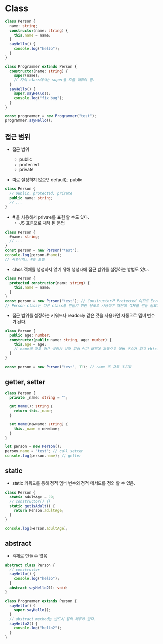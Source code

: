 # Class

```typescript
class Person {
  name: string;
  constructor(name: string) {
    this.name = name;
  }
  sayHello() {
    console.log("hello");
  }
}

class Programmer extends Person {
  constructor(name: string) {
    super(name);
    // 자식 class에서는 super를 호출 해줘야 함.
  }
  sayHello() {
    super.sayHello();
    console.log("fix bug");
  }
}

const programmer = new Programmer("test");
programmer.sayHello();
```

## 접근 범위

- 접근 범위

  - public
  - protected
  - private

- 따로 설정하지 않으면 default는 public

```typescript
class Person {
  // public, protected, private
  public name: string;
  // ...
}
```

- \# 을 사용해서 private를 표현 할 수도 있다.
  - JS 표준으로 채택 된 문법

```typescript
class Person {
  #name: string;
  // ...
}
const person = new Person("test");
console.log(person.#name);
// 사용시에도 #을 붙임
```

- class 객체를 생성하지 않기 위해 생성자에 접근 범위를 설정하는 방법도 있다.

```typescript
class Person {
  protected constructor(name: string) {
    this.name = name;
  }
}
const person = new Person("test"); // Constructor가 Protected 이므로 Error
// Person class는 다른 class를 만들기 위한 용도로 사용하기 때문에 객체를 만들 필요가 없을 경우에 사용.
```

- 접근 범위를 설정하는 키워드나 readonly 같은 것을 사용하면 자동으로 멤버 변수가 된다.

```typescript
class Person {
  public age: number;
  constructor(public name: string, age: number) {
    this.age = age;
    // name의 경우 접근 범위가 설정 되어 있기 때문에 자동으로 멤버 변수가 되고 this.name 같이 설정하지 않아도 자동으로 초기화 해준다.
  }
}

const person = new Person("test", 11); // name 은 자동 초기화
```

## getter, setter

```typescript
class Person {
  private _name: string = "";

  get name(): string {
    return this._name;
  }

  set name(newName: string) {
    this._name = newName;
  }
}

let person = new Person();
person.name = "test"; // call setter
console.log(person.name); // getter
```

## static

- static 키워드를 통해 정적 멤버 변수와 정적 메서드를 정의 할 수 있음.

```typescript
class Person {
  static adultAge = 20;
  // constructor() {}
  static getIsAdult() {
    return Person.adultAge;
  }
}

console.log(Person.adultAge);
```

## abstract

- 객체로 만들 수 없음

```typescript
abstract class Person {
  // constructor
  sayHello() {
    console.log("hello");
  }
  abstract sayHello2(): void;
}

class Programmer extends Person {
  sayHello() {
    super.sayHello();
  }
  // abstract method는 반드시 정의 해줘야 한다.
  sayHello2() {
    console.log("hello2");
  }
}
```
